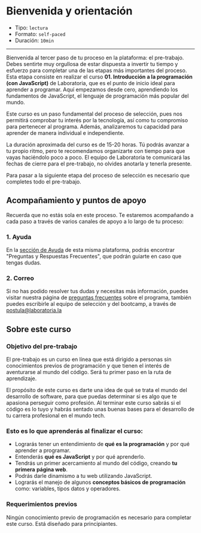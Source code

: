 # Bienvenida y orientación

* Tipo: `lectura`
* Formato: `self-paced`
* Duración: `10min`

***

Bienvenida al tercer paso de tu proceso en la plataforma: el pre-trabajo. Debes
sentirte muy orgullosa de estar dispuesta a invertir tu tiempo y esfuerzo para
completar una de las etapas más importantes del proceso. Esta etapa consiste en
realizar el curso **01. Introducción a la programación (con JavaScript)** de
Laboratoria, que es el punto de inicio ideal para aprender a programar. Aquí
empezamos desde cero, aprendiendo los fundamentos de JavaScript, el lenguaje de
programación más popular del mundo.

Este curso es un paso fundamental del proceso de selección, pues nos permitirá
comprobar tu interés por la tecnología, así como tu compromiso para pertenecer
al programa. Además, analizaremos tu capacidad para aprender de manera individual
e independiente.

La duración aproximada del curso es de 15-20 horas. Tú podrás avanzar a tu propio
ritmo, pero te recomendamos organizarte con tiempo para que vayas haciéndolo poco
a poco. El equipo de Laboratoria te comunicará las fechas de cierre para el
pre-trabajo, no olvides anotarla y tenerla presente.

Para pasar a la siguiente etapa del proceso de selección es necesario que completes
todo el pre-trabajo.

## Acompañamiento y puntos de apoyo

Recuerda que no estás sola en este proceso. Te estaremos acompañando a cada paso
a través de varios canales de apoyo a lo largo de tu proceso:

<!--
## Descargar y cuentas

Para completar este curso, necesitarás descargar y crear cuentas de algunos
servicios web. Antes de empezar, es necesario que:

1. Tengas una cuenta de Google (Gmail). Si no tienes, puedes crea una aquí:
   https://accounts.google.com/SignUp?hl=es
2. Tengas el navegador web Google Chrome. Si no lo tienes, puedes descargarlo
   aquí: https://www.google.com/chrome/browser/desktop/index.html
3. Crea una cuenta en Replit (un salón de clases virtual para aprender código):
   https://repl.it/signup
4. Crea una cuenta en GitHub (una plataforma de trabajo colaborativo para
   programadores): https://github.com/join
5. Descarga Atom (un editor de texto): https://atom.io/

Video de Michelle explicando las descargas:

[![IMAGE ALT TEXT HERE](https://img.youtube.com/vi/TePHiOKb72k/0.jpg)]
(https://www.youtube.com/watch?v=TePHiOKb72k)
-->

### 1. Ayuda

En la [sección de Ayuda](https://preguntas.laboratoria.la/postulantes-al-bootcamp)
de esta misma plataforma, podrás encontrar "Preguntas y Respuestas Frecuentes",
que podrán guiarte en caso que tengas dudas.

<!--
### 2. Horas de consulta

Cada sede de Laboratoria tiene horarios de consulta para que puedas visitarnos y
recibir la ayuda de nuestro staff de profesores. Si no puedes asistir, no te
preocupes, vamos a transmitir estas sesiones por Facebook Live para que puedas
verlas en línea. Luego también subiremos los videos a los grupos para que puedas
volver a verlos cuantas veces necesites.

Las horas de consulta por sede son las siguientes:

* Lima:
  - Lunes 24 de julio de 6pm a 8pm, Av. José Pardo 601, oficina 1104, Miraflores.
  - Lunes 31 de julio de 6pm a 8pm, Av. Benavides 1180, piso 7, Miraflores.
* México. Avenida Insurgentes Sur # 253, Piso 2. Colonia Roma:
  - Lunes 24 de julio de 5pm a 7pm.
  - Miércoles 26 de julio de 5pm a 7pm.
* Santiago de Chile. Puma 1180, Recoleta, Santiago de Chile:
  - Jueves 20 de julio de 4pm a 6pm.
  - Jueves 27 de julio de 4pm a 6pm.
  - Martes 1 de agosto de 4pm a 6pm.
* Guadalajara. Av. Adolfo López Mateos Sur 2077, Jardines de Plaza del Sol,
  Guadalajara, Jal.
-->

### 2. Correo

Si no has podido resolver tus dudas y necesitas más información, puedes visitar
nuestra página de [preguntas frecuentes](https://preguntas.laboratoria.la/postulantes-al-bootcamp)
sobre el programa, también puedes escribirle al equipo de selección y del
bootcamp, a través de postula@laboratoria.la

## Sobre este curso

### Objetivo del pre-trabajo

El pre-trabajo es un curso en línea que está dirigido a personas sin conocimientos
previos de programación y que tienen el interés de aventurarse al mundo del código.
Será tu primer paso en la ruta de aprendizaje.

El propósito de este curso es darte una idea de qué se trata el mundo del desarrollo
de software, para que puedas determinar si es algo que te apasiona perseguir como
profesión. Al terminar este curso sabrás si el código es lo tuyo y habrás sentado
unas buenas bases para el desarrollo de tu carrera profesional en el mundo tech.

### **Esto es lo que aprenderás al finalizar el curso:**

* Lograrás tener un entendimiento de **qué es la programación** y por qué aprender
  a programar.
* Entenderás **qué es JavaScript** y por qué aprenderlo.
* Tendrás un primer acercamiento al mundo del código, creando **tu primera**
  **página web**.
* Podrás darle dinamismo a tu web utilizando JavaScript.
* Lograrás el manejo de algunos **conceptos básicos de programación** como: variables,
  tipos datos y operadores.

### Requerimientos previos

Ningún conocimiento previo de programación es necesario para completar este
curso. Está diseñado para principiantes.

